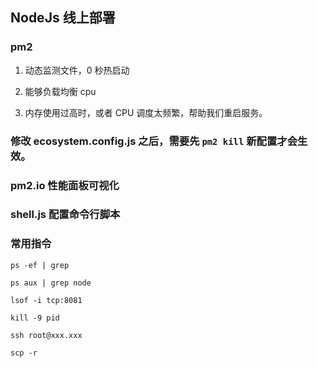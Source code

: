 ## NodeJs 线上部署

### pm2

1. 动态监测文件，0 秒热启动

2. 能够负载均衡 cpu

3. 内存使用过高时，或者 CPU 调度太频繁，帮助我们重启服务。

### 修改 ecosystem.config.js 之后，需要先 `pm2 kill` 新配置才会生效。

### pm2.io 性能面板可视化

### shell.js 配置命令行脚本

### 常用指令

```shell
ps -ef | grep

ps aux | grep node

lsof -i tcp:8081

kill -9 pid

ssh root@xxx.xxx

scp -r
```
